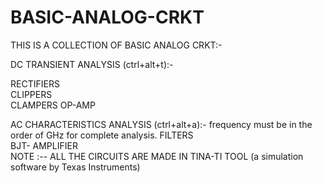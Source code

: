 # BASIC-ANALOG-CRKT

THIS IS A COLLECTION OF BASIC ANALOG CRKT:-    

DC TRANSIENT ANALYSIS (ctrl+alt+t):- 

RECTIFIERS                     
CLIPPERS                                     
CLAMPERS 
OP-AMP   

AC CHARACTERISTICS ANALYSIS (ctrl+alt+a):-
frequency must be in the order of GHz for complete analysis.
FILTERS                                                  
BJT- AMPLIFIER                                                                                          
NOTE :--  ALL THE CIRCUITS ARE MADE IN TINA-TI TOOL (a simulation software by Texas Instruments)
